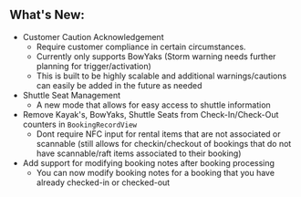 ## What's New:
- Customer Caution Acknowledgement
  - Require customer compliance in certain circumstances. 
  - Currently only supports BowYaks (Storm warning needs further planning for trigger/activation)
  - This is built to be highly scalable and additional warnings/cautions can easily be added in the future as needed
- Shuttle Seat Management
  - A new mode that allows for easy access to shuttle information 
- Remove Kayak's, BowYaks, Shuttle Seats from Check-In/Check-Out counters in `BookingRecordView`
  - Dont require NFC input for rental items that are not associated or scannable (still allows for checkin/checkout of bookings that do not have scannable/raft items associated to their booking)
- Add support for modifying booking notes after booking processing 
  - You can now modify booking notes for a booking that you have already checked-in or checked-out